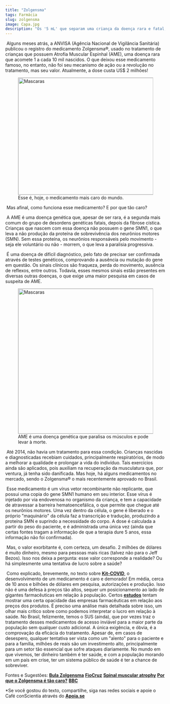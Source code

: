 ```yaml
---
title: "Zolgensma"
tags: Farmácia
slug: zolgensma
image: Capa.jpg
description: "Os '5 mL' que separam uma criança da doença rara e fatal, para uma vida saudável."
---
```


​	Alguns meses atrás, a ANVISA (Agência Nacional de Vigilância Sanitária) publicou o registro do medicamento Zolgensma®, usado no tratamento de crianças que possuem Atrofia Muscular Espinhal (AME), uma doença rara que acomete 1 a cada 10 mil nascidos. O que deixou esse medicamento famoso, no entanto, não foi seu mecanismo de ação ou a revolução no tratamento, mas seu valor. Atualmente, a dose custa US$ 2 milhões! 

<figure class="extend">
    <img src="{{ 'Zolgensma.jpg' | media(page) }}" width="640" height="367" alt="Mascaras" style="border: 1px solid #BBB" />
    <figcaption>Esse é, hoje, o medicamento mais caro do mundo.</figcaption>
</figure>

​	Mas afinal, como funciona esse medicamento? E por que tão caro?

​	A AME é uma doença genética que, apesar de ser rara, é a segunda mais comum do grupo de desordens genéticas fatais, depois da fibrose cística. Crianças que nascem com essa doença não possuem o gene SMN1, o que leva a não produção da proteína de sobrevivência dos neurônios motores (SMN). Sem essa proteína, os neurônios responsáveis pelo movimento - seja ele voluntário ou não - morrem, o que leva a paralisia progressiva. 

​	É uma doença de difícil diagnóstico, pelo fato de precisar ser confirmada através de testes genéticos, comprovando a ausência ou mutação do gene em questão. Os sinais clínicos são fraqueza, perda do movimento, ausência de reflexos, entre outros. Todavia, esses mesmos sinais estão presentes em diversas outras doenças, o que exige uma maior pesquisa em casos de suspeita de AME.

<figure class="extend">
    <img src="{{ 'AME.png' | media(page) }}" width="612" height="455" alt="Mascaras" style="border: 1px solid #BBB" />
    <figcaption>AME é uma doença genética que paralisa os músculos e pode levar à morte.</figcaption>
</figure>

​	Até 2014, não havia um tratamento para essa condição. Crianças nascidas e diagnosticadas recebiam cuidados, principalmente respiratórios, de modo a melhorar a qualidade e prolongar a vida do indivíduo. Tais exercícios ainda são aplicados, pois auxiliam na recuperação da musculatura que, por ventura, já tenha sido danificada. Mas hoje, há alguns medicamentos no mercado, sendo o Zolgensma® o mais recentemente aprovado no Brasil.

​	Esse medicamento é um vírus vetor recombinante não replicante, que possui uma copia do gene SMN1 humano em seu interior. Esse vírus é injetado por via endovenosa no organismo da criança, e tem a capacidade de atravessar a barreira hematoencefálica, o que permite que chegue até os neurônios motores. Uma vez dentro da célula, o gene é liberado e o próprio "maquinário" da célula faz a transcrição e tradução, produzindo a proteína SMN e suprindo a necessidade do corpo. A dose é calculada a partir do peso do paciente, e é administrada uma única vez (ainda que certas fontes tragam a informação de que a terapia dure 5 anos, essa informação não foi confirmada). 

​	Mas, o valor exorbitante é, com certeza, um desafio. 2 milhões de dólares é muito dinheiro, mesmo para pessoas mais ricas (talvez não para o Jeff Bezos). Isso nos deixa a pergunta: esse valor corresponde a realidade? Ou há simplesmente uma tentativa de lucro sobre a saúde? 

​	Como explicado, brevemente, no texto sobre **[Kit-COVID](https://www.cafeconscientia.com.br/blog/kit-covid/)**, o desenvolvimento de um medicamento é caro e demorado! Em média, cerca de 10 anos e bilhões de dólares em pesquisa, autorizações e produção. Isso não é uma defesa à preços tão altos, sequer um posicionamento ao lado de gigantes farmacêuticas em relação à população. Certos **[estudos](https://brasil.elpais.com/brasil/2017/09/13/ciencia/1505318927_965642.html#:~:text=O%20problema%20%C3%A9%20que%20nenhuma,da%20Universidade%20Tufts%20(EUA).)** tentam mostrar uma certa opacidade das empresas farmacêuticas em relação aos preços dos produtos. É preciso uma análise mais detalhada sobre isso, um olhar mais crítico sobre como podemos interpretar o lucro em relação à saúde. No Brasil, felizmente, temos o SUS (ainda), que por vezes traz o tratamento desses medicamentos de acesso inviável para a maior parte da população sem qualquer custo adicional. A única exigência, e óbvia, é a comprovação da eficácia do tratamento. Apesar de, em casos de desespero, qualquer tentativa ser vista como um "alento" para o paciente e para a família, milhões de reais são um investimento alto, principalmente para um setor tão essencial que sofre ataques diariamente. No mundo em que vivemos, ter dinheiro também é ter saúde, e com a população morando em um país em crise, ter um sistema público de saúde é ter a chance de sobreviver. 

Fontes e Sugestões:
**[Bula Zolgensma](https://www.ema.europa.eu/en/documents/product-information/zolgensma-epar-product-information_pt.pdf)**
**[FioCruz](http://www.cee.fiocruz.br/?q=Zolgensma-o-tratamento-de-2-milhoes-de-dolares)**
**[Spinal muscular atrophy](https://www.scielo.br/pdf/jped/v86n4/a04v86n4.pdf)**
**[Por que o Zolgensma é tão caro?](https://pt.quora.com/Por-que-o-rem%C3%A9dio-para-a-AME-Zolgensma-%C3%A9-t%C3%A3o-caro)**
**[BBC](https://www.bbc.com/portuguese/internacional-49287261)**

*Se você gostou do texto, compartilhe, siga nas redes sociais e apoie o Café conScientia através do **[Apoia.se](https://apoia.se/cafeconscientia)**